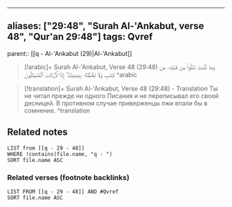 
---
aliases: ["29:48", "Surah Al-'Ankabut, verse 48", "Qur'an 29:48"]
tags: Qvref
---

parent:: [[q - Al-'Ankabut (29)|Al-'Ankabut]]

> [!arabic]+ Surah Al-'Ankabut, Verse 48 (29:48)
> <span class="quran-arabic">وَمَا كُنتَ تَتْلُوا۟ مِن قَبْلِهِۦ مِن كِتَـٰبٍ وَلَا تَخُطُّهُۥ بِيَمِينِكَ ۖ إِذًا لَّٱرْتَابَ ٱلْمُبْطِلُونَ</span>
^arabic

> [!translation]+ Surah Al-'Ankabut, Verse 48 (29:48) - Translation
> Ты не читал прежде ни одного Писания и не переписывал его своей десницей. В противном случае приверженцы лжи впали бы в сомнение.
^translation



## Related notes
```dataview
LIST from [[q - 29 - 48]]
WHERE !contains(file.name, "q - ")
SORT file.name ASC
```

### Related verses (footnote backlinks)
```dataview
LIST FROM [[q - 29 - 48]] AND #Qvref
SORT file.name ASC
```

